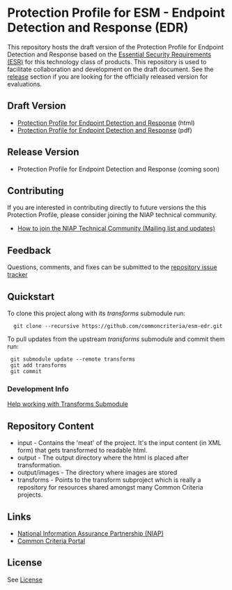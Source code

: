 Protection Profile for ESM - Endpoint Detection and Response (EDR) 
===============

This repository hosts the draft version of the Protection Profile for Endpoint Detection and Response based on the 
[Essential Security Requirements (ESR)](https://commoncriteria.github.io/pp/esm-edr/esm-edr-esr.html) for this technology class of 
products. This repository is used to facilitate collaboration and development on the draft document. 
See the [release](#Release-Version) section if you are looking for the officially released version for evaluations. 

## Draft Version

* [Protection Profile for Endpoint Detection and Response](https://commoncriteria.github.io/pp/esm-edr/esm-edr-release.html) (html)
* [Protection Profile for Endpoint Detection and Response](https://commoncriteria.github.io/pp/esm-edr/esm-edr-release.pdf) (pdf)

## Release Version
* Protection Profile for Endpoint Detection and Response (coming soon)

## Contributing

If you are interested in contributing directly to future versions the this Protection Profile, please consider joining the NIAP technical community.
* [How to join the NIAP Technical Community (Mailing list and updates)](https://www.niap-ccevs.org/NIAP_Evolution/tech_communities.cfm)

## Feedback

Questions, comments, and fixes can be submitted to the [repository issue tracker](https://github.com/commoncriteria/esm-edr/issues)

## Quickstart
To clone this project along with its _transforms_ submodule run:

````
  git clone --recursive https://github.com/commoncriteria/esm-edr.git
````
To pull updates from the upstream _transforms_ submodule and commit them run:
````
 git submodule update --remote transforms
 git add transforms
 git commit
````

### Development Info
[Help working with Transforms Submodule](https://github.com/commoncriteria/transforms/wiki/Working-with-Transforms-as-a-Submodule)

## Repository Content
* input - Contains the 'meat' of the project. It's the input content (in XML form) that gets transformed to readable html.
* output - The output directory where the html is placed after transformation.
* output/images - The directory where images are stored
* transforms - Points to the transform subproject which is really a repository for resources shared amongst many Common Criteria projects.

## Links 
* [National Information Assurance Partnership (NIAP)](https://www.niap-ccevs.org/)
* [Common Criteria Portal](https://www.commoncriteriaportal.org/)

## License
See [License](./LICENSE)
